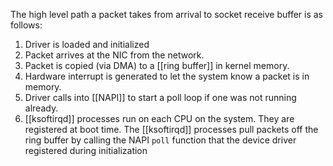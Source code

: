 The high level path a packet takes from arrival to socket receive buffer is as follows:

1. Driver is loaded and initialized 
2. Packet arrives at the NIC from the network.
3. Packet is copied (via DMA) to a [[ring buffer]] in kernel memory.
4. Hardware interrupt is generated to let the system know a packet is in memory.
5. Driver calls into [[NAPI]] to start a poll loop if one was not running already.
6. [[ksoftirqd]] processes run on each CPU on the system. They are registered at boot time. The [[ksoftirqd]] processes pull packets off the ring buffer by calling the NAPI `poll` function that the device driver registered during initialization
